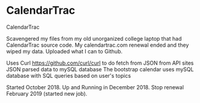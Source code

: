 # CalendarTrac
CalendarTrac

Scavengered my files from my old unorganized college laptop that had CalendarTrac source code.
My calendartrac.com renewal ended and they wiped my data.
Uploaded what I can to Github.

Uses Curl https://github.com/curl/curl to do fetch from JSON from API sites
JSON parsed data to mySQL database
The bootstrap calendar uses mySQL database with SQL queries based on user's topics 

Started October 2018. Up and Running in December 2018. Stop renewal February 2019 (started new job).
